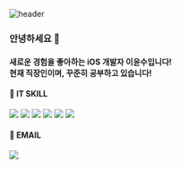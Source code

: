 ![header](https://capsule-render.vercel.app/api?type=soft&color=194d52&height=300&section=header&text=YOONSU%20LEE%20%20%20%20%20%20%20&fontSize=45&fontColor=e8e6cf&textBg=true&fontAlign=50&fontAlignY=50&&desc=GITHUB&descSize=25&descAlign=69&descAlignY=72)

### 안녕하세요 👋

#### 새로운 경험을 좋아하는 iOS 개발자 이윤수입니다! <br> 현재 직장인이며, 꾸준히 공부하고 있습니다! 


<div align=left>
 <h4>💪 IT SKILL</h4>
 <img src="https://img.shields.io/badge/Swift-F05138?style=flat-square&logo=Swift&logoColor=white"/>
 <img src="https://img.shields.io/badge/RxSwift-8D1F89?style=flat-square&logo=ReactiveX&logoColor=white"/>
 <img src="https://img.shields.io/badge/SwiftUI-2396F3?style=flat-square&logo=UIKit&logoColor=white"/>
 <img src="https://img.shields.io/badge/Xcode-147EFB?style=flat-square&logo=Xcode&logoColor=white"/>
 <img src="https://img.shields.io/badge/GitHub-F05032?style=flat-square&logo=Git&logoColor=white"/>
 <img src="https://img.shields.io/badge/FireBase-FFCA28?style=flat-square&logo=FireBase&logoColor=white"/>
</div>

<div align=left>
  <h4>📧 EMAIL </h4>
    <a href="mailto:ysleedev01@gmail.com" target="_blank">
    <img src="https://img.shields.io/badge/ysleedev01@gmail.com-EA4335?style=flat-square&logo=Gmail&logoColor=white"/></a>
    </a>
</div>
